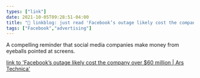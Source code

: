 ```yaml
---
types: ["link"]
date: 2021-10-05T09:28:51-04:00
title: "🔗 linkblog: just read 'Facebook’s outage likely cost the company over $60 million | Ars Technica'"
tags: ["Facebook","advertising"]
---
```

A compelling reminder that social media companies make money from eyeballs pointed at screens.
 
[link to 'Facebook’s outage likely cost the company over $60 million | Ars Technica'](https://arstechnica.com/information-technology/2021/10/facebook-outage-likely-caused-60m-loss-impacted-small-businesses/)
